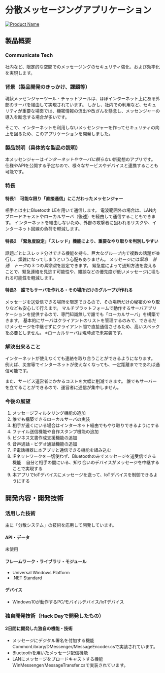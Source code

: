 # 分散メッセージングアプリケーション

[![Product Name](https://raw.github.com/GabLeRoux/WebMole/master/ressources/WebMole_Youtube_Video.png)](https://www.youtube.com/channel/UC4PtjOfZTbVp9DwtJv82Lzg)

## 製品概要
### Communicate Tech
社内など、限定的な空間でのメッセージングのセキュリティ強化、および効率化を実現します。

### 背景（製品開発のきっかけ、課題等）
現状メッセンジャーツール・チャットツールは、ほぼインターネット上にある外部のサーバを経由して実現されています。
しかし、社内での利用など、セキュリティが重要な場面では、機密情報の流出や改ざんを懸念し、メッセンジャーの導入を断念する場合が多いです。

そこで、インターネットを利用しないメッセンジャーを作ってセキュリティの向上を図るため、このアプリケーションを開発しました。

### 製品説明（具体的な製品の説明）
本メッセンジャーは*インターネットやサーバに頼らない*新発想のアプリです。
仕様やAPIを公開する予定なので、様々なサービスやデバイスと連携することも可能です。

### 特長
#### 特長1　可能な限り「直接通信」にこだわったメッセンジャー
相手とは主にBluetooth LEを用いて通信します。
電波範囲外の場合は、LAN内ブロードキャストやローカルサーバ（後述）を経由して通信することもできます。
インターネットを経由しないため、外部の攻撃者に狙われるリスクや、インターネット回線の負荷を軽減します。

#### 特長2　「緊急度設定」「スレッド」機能により、重要なやり取りを判別しやすい
話題ごとにスレッド分けできる機能を持ち、巨大なグループ内で複数の話題が並行し、煩雑になってしまうという心配もありません。
メッセージには*緊急　普通　トーク*の３つの*緊急度*を設定できます。
緊急度によって通知方法を変えることで、緊急連絡を見逃す可能性や、雑談などの優先度が低いメッセージに埋もれる可能性を軽減します。

#### 特長3　誰でもサーバを作れる・その場所だけのグループが作れる
メッセージを送受信できる場所を限定できるので、その場所だけの秘密のやり取りなども安心して行えます。
マルチプラットフォームで動作するサーバアプリケーションを提供するので、専門知識無しで誰でも「ローカルサーバ」を構築できます。
基本的にサーバはクライアントのリストを管理するのみで、できるだけメッセージを中継せずにクライアント間で直接通信させるため、高いスペックを必要としません。
※ローカルサーバは現時点で未実装です。

### 解決出来ること
インターネットが使えなくても連絡を取り合うことができるようになります。
例えば、災害等でインターネットが使えなくなっても、一定距離までであれば通信可能です。

また、サービス運営者にかかるコストを大幅に削減できます。
誰でもサーバーを立てることができるので、運営者に通信が集中しません。

### 今後の展望
1. メッセージフィルタリング機能の追加
2. 誰でも構築できるローカルサーバの実装
3. 相手が遠くにいる場合はインターネット経由でもやり取りできるようにする
4. ファイル送信機能や自作スタンプ機能の追加
5. ビジネス文書作成支援機能の追加
6. 音声通話・ビデオ通話機能の追加
7. IP電話機器に本アプリと通信できる機能を組み込む
8. IPネットワークを一切使わず、Bluetoothのみでメッセージを送受信できる機能
    自分と相手の間にいる、知り合いのデバイスがメッセージを中継することで実現する
9. 本アプリでIoTデバイスにメッセージを送って、IoTデバイスを制御できるようにする

## 開発内容・開発技術
### 活用した技術
主に「分散システム」の技術を応用して開発しています。

#### API・データ
未使用 

#### フレームワーク・ライブラリ・モジュール
* Universal Windows Platform
* .NET Standard

#### デバイス
* Windows10が動作するPC/モバイルデバイス/IoTデバイス


### 独自開発技術（Hack Dayで開発したもの）
#### 2日間に開発した独自の機能・技術
* メッセージにデジタル署名を付加する機能
CommonLibrary/DMessenger/MessageEncoder.csで実装されています。
* Bluetoothを用いたメッセージ配信機能
* LANにメッセージをブロードキャストする機能
WinMessenger/MessageTransfer.csで実装されています。
